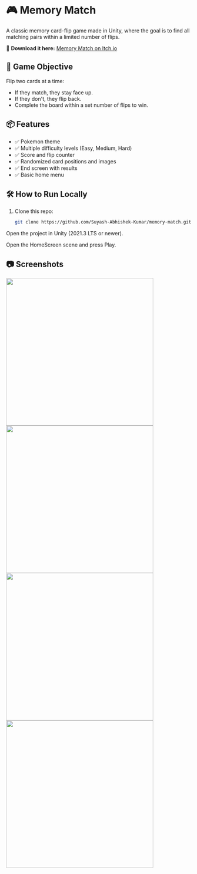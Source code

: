 # 🎮 Memory Match

A classic memory card-flip game made in Unity, where the goal is to find all matching pairs within a limited number of flips.

🚀 **Download it here:** [Memory Match on Itch.io](https://cheesebit27.itch.io/memory-match)

## 🧠 Game Objective

Flip two cards at a time:
- If they match, they stay face up.
- If they don't, they flip back.
- Complete the board within a set number of flips to win.

## 📦 Features

- ✅ Pokemon theme
- ✅ Multiple difficulty levels (Easy, Medium, Hard)
- ✅ Score and flip counter
- ✅ Randomized card positions and images
- ✅ End screen with results
- ✅ Basic home menu

## 🛠️ How to Run Locally

1. Clone this repo:
   ```bash
   git clone https://github.com/Suyash-Abhishek-Kumar/memory-match.git
Open the project in Unity (2021.3 LTS or newer).

Open the HomeScreen scene and press Play.

## 📷 Screenshots

<img src="https://github.com/user-attachments/assets/184259a4-eac5-40d7-ba28-c858790681cd" width="400" />

<img src="https://github.com/user-attachments/assets/cf5ce86e-68d2-49ae-9718-aad997be3fc7" width="400" />

<img src="https://github.com/user-attachments/assets/7e1ce4a5-c64a-44d4-b902-c28b0fdc29c0" width="400" />

<img src="https://github.com/user-attachments/assets/f2a91881-633b-4014-abec-855cb1865d8f" width="400" />

